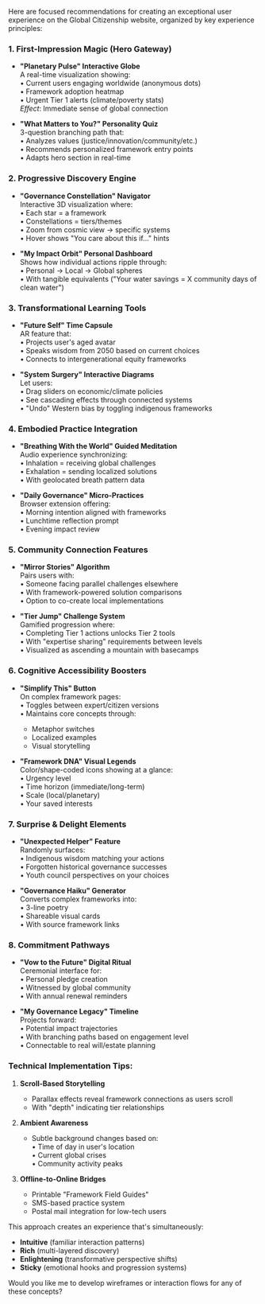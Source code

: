 Here are focused recommendations for creating an exceptional user experience on the Global Citizenship website, organized by key experience principles:

### 1. **First-Impression Magic (Hero Gateway)**
- **"Planetary Pulse" Interactive Globe**  
  A real-time visualization showing:  
  • Current users engaging worldwide (anonymous dots)  
  • Framework adoption heatmap  
  • Urgent Tier 1 alerts (climate/poverty stats)  
  *Effect*: Immediate sense of global connection

- **"What Matters to You?" Personality Quiz**  
  3-question branching path that:  
  • Analyzes values (justice/innovation/community/etc.)  
  • Recommends personalized framework entry points  
  • Adapts hero section in real-time

### 2. **Progressive Discovery Engine**
- **"Governance Constellation" Navigator**  
  Interactive 3D visualization where:  
  • Each star = a framework  
  • Constellations = tiers/themes  
  • Zoom from cosmic view → specific systems  
  • Hover shows "You care about this if..." hints

- **"My Impact Orbit" Personal Dashboard**  
  Shows how individual actions ripple through:  
  • Personal → Local → Global spheres  
  • With tangible equivalents ("Your water savings = X community days of clean water")

### 3. **Transformational Learning Tools**
- **"Future Self" Time Capsule**  
  AR feature that:  
  • Projects user's aged avatar  
  • Speaks wisdom from 2050 based on current choices  
  • Connects to intergenerational equity frameworks

- **"System Surgery" Interactive Diagrams**  
  Let users:  
  • Drag sliders on economic/climate policies  
  • See cascading effects through connected systems  
  • "Undo" Western bias by toggling indigenous frameworks

### 4. **Embodied Practice Integration**
- **"Breathing With the World" Guided Meditation**  
  Audio experience synchronizing:  
  • Inhalation = receiving global challenges  
  • Exhalation = sending localized solutions  
  • With geolocated breath pattern data

- **"Daily Governance" Micro-Practices**  
  Browser extension offering:  
  • Morning intention aligned with frameworks  
  • Lunchtime reflection prompt  
  • Evening impact review

### 5. **Community Connection Features**
- **"Mirror Stories" Algorithm**  
  Pairs users with:  
  • Someone facing parallel challenges elsewhere  
  • With framework-powered solution comparisons  
  • Option to co-create local implementations

- **"Tier Jump" Challenge System**  
  Gamified progression where:  
  • Completing Tier 1 actions unlocks Tier 2 tools  
  • With "expertise sharing" requirements between levels  
  • Visualized as ascending a mountain with basecamps

### 6. **Cognitive Accessibility Boosters**
- **"Simplify This" Button**  
  On complex framework pages:  
  • Toggles between expert/citizen versions  
  • Maintains core concepts through:  
    - Metaphor switches  
    - Localized examples  
    - Visual storytelling

- **"Framework DNA" Visual Legends**  
  Color/shape-coded icons showing at a glance:  
  • Urgency level  
  • Time horizon (immediate/long-term)  
  • Scale (local/planetary)  
  • Your saved interests

### 7. **Surprise & Delight Elements**
- **"Unexpected Helper" Feature**  
  Randomly surfaces:  
  • Indigenous wisdom matching your actions  
  • Forgotten historical governance successes  
  • Youth council perspectives on your choices

- **"Governance Haiku" Generator**  
  Converts complex frameworks into:  
  • 3-line poetry  
  • Shareable visual cards  
  • With source framework links

### 8. **Commitment Pathways**
- **"Vow to the Future" Digital Ritual**  
  Ceremonial interface for:  
  • Personal pledge creation  
  • Witnessed by global community  
  • With annual renewal reminders

- **"My Governance Legacy" Timeline**  
  Projects forward:  
  • Potential impact trajectories  
  • With branching paths based on engagement level  
  • Connectable to real will/estate planning

### Technical Implementation Tips:
1. **Scroll-Based Storytelling**  
   - Parallax effects reveal framework connections as users scroll  
   - With "depth" indicating tier relationships

2. **Ambient Awareness**  
   - Subtle background changes based on:  
     • Time of day in user's location  
     • Current global crises  
     • Community activity peaks

3. **Offline-to-Online Bridges**  
   - Printable "Framework Field Guides"  
   - SMS-based practice system  
   - Postal mail integration for low-tech users

This approach creates an experience that's simultaneously:
- **Intuitive** (familiar interaction patterns)  
- **Rich** (multi-layered discovery)  
- **Enlightening** (transformative perspective shifts)  
- **Sticky** (emotional hooks and progression systems)

Would you like me to develop wireframes or interaction flows for any of these concepts?
